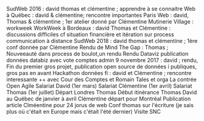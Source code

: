 SudWeb 2016 : david thomas et clémentine ; apprendre à se connaitre
Web à Québec : david & clémentine; rencontre importantes
Paris Web : david, Thomas & clémentine ;  1er atelier donné par Clémentine
Mutinerie Village : workweek
WorkWeek à Bordeaux : david Thomas et Clémentine : discussions difficiles cf situation financière et itération sur process communication à distance
SudWeb 2018 : david thomas et clémentine ;  1ère conf donnée par Clémentine
Rendu de Mind The Gap : Thomas ; Nouveeauté dans process de boulot,un rendu
Rendu Dataviz publication données databiz avec vote comptes admin  9 novembre 2017 : david ; rendu, Fin du premier gros projet, publication open source de données i publiques, gros pas en avant
Hackathon données fi : david et Clémentine ;  rencontre interessante ++ avec Cour des Comptes et Romain Tales et orga 
La contrée
Open Agile 
Salariat David (1er mars) 
Salariat Clémentine (1er avril)
Salariat Thomas (1er juillet)
Départ Londres Thomas
Début itinérance Thomas
David au Québec de janvier à avril
Clémentine départ pour Montréal
Publication article Clméentine pour 24 jorus de web
Conf thomas sur l'écriture (je sais plus où c'était en Europe mais c'était l'été dernier) 
Visite SNC
